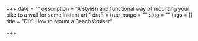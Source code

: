 +++
date = ""
description = "A stylish and functional way of mounting your bike to a wall for some instant art."
draft = true
image = ""
slug = ""
tags = []
title = "DIY: How to Mount a Beach Cruiser"

+++
